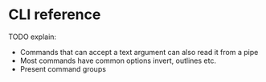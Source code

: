 # CLI reference

TODO explain:

- Commands that can accept a text argument can also read it from a pipe
- Most commands have common options invert, outlines etc.
- Present command groups
